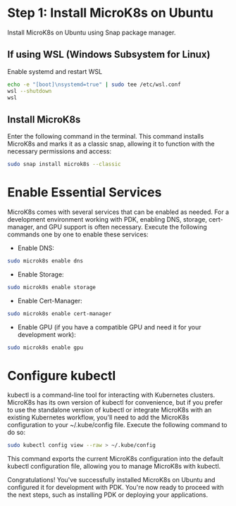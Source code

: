 # Step 1: Install MicroK8s on Ubuntu

Install MicroK8s on Ubuntu using Snap package manager.

## If using WSL (Windows Subsystem for Linux)

Enable systemd and restart WSL

```bash
echo -e "[boot]\nsystemd=true" | sudo tee /etc/wsl.conf
wsl --shutdown
wsl
```

## Install MicroK8s

Enter the following command in the terminal. This command installs MicroK8s and marks it as a classic snap, allowing it to function with the necessary permissions and access:

```bash
sudo snap install microk8s --classic
```

# Enable Essential Services
MicroK8s comes with several services that can be enabled as needed. For a development environment working with PDK, enabling DNS, storage, cert-manager, and GPU support is often necessary. Execute the following commands one by one to enable these services:

* Enable DNS:

```bash
sudo microk8s enable dns
```
* Enable Storage:
```bash
sudo microk8s enable storage
```
* Enable Cert-Manager:
```bash
sudo microk8s enable cert-manager
```
* Enable GPU (if you have a compatible GPU and need it for your development work):
```bash
sudo microk8s enable gpu
```
# Configure kubectl
kubectl is a command-line tool for interacting with Kubernetes clusters. MicroK8s has its own version of kubectl for convenience, but if you prefer to use the standalone version of kubectl or integrate MicroK8s with an existing Kubernetes workflow, you'll need to add the MicroK8s configuration to your ~/.kube/config file. Execute the following command to do so:

```bash
sudo kubectl config view --raw > ~/.kube/config
```
This command exports the current MicroK8s configuration into the default kubectl configuration file, allowing you to manage MicroK8s with kubectl.

Congratulations! You've successfully installed MicroK8s on Ubuntu and configured it for development with PDK. You're now ready to proceed with the next steps, such as installing PDK or deploying your applications.

